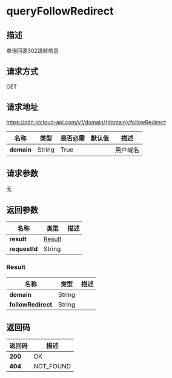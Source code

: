 # queryFollowRedirect


## 描述
查询回源302跳转信息

## 请求方式
GET

## 请求地址
https://cdn.jdcloud-api.com/v1/domain/{domain}/followRedirect

|名称|类型|是否必需|默认值|描述|
|---|---|---|---|---|
|**domain**|String|True| |用户域名|

## 请求参数
无


## 返回参数
|名称|类型|描述|
|---|---|---|
|**result**|[Result](queryfollowredirect#result)| |
|**requestId**|String| |

### <div id="result">Result</div>
|名称|类型|描述|
|---|---|---|
|**domain**|String| |
|**followRedirect**|String| |

## 返回码
|返回码|描述|
|---|---|
|**200**|OK|
|**404**|NOT_FOUND|